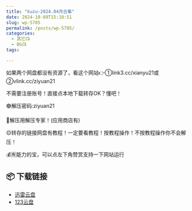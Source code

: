 ```yaml
---
title: "kuzu-2024.04月合集"
date: 2024-10-09T15:10:51
slug: wp-5705
permalink: /posts/wp-5705/
categories:
  - 其它📺
  - BG📺
tags:

---
```


如果两个网盘都没有资源了，看这个网站👉①link3.cc/xianyu21或②vlink.cc/ziyuan21

不需要注册账号！直接点本地下载转存OK？懂吧！

🟢解压密码:ziyuan21

🔵解压用解压专家！(应用商店有)

🟡转存的链接网盘有教程！一定要看教程！按教程操作！不按教程操作你不会解压！

💰🈶能力的宝，可以点左下角赞赏支持一下网站运行

## 📦 下载链接
- [迅雷云盘](https://blziyuan21.com/pay-download/5705?key=4d0dbca8ef&down_id=0)
- [123云盘](https://blziyuan21.com/pay-download/5705?key=4d0dbca8ef&down_id=1)


